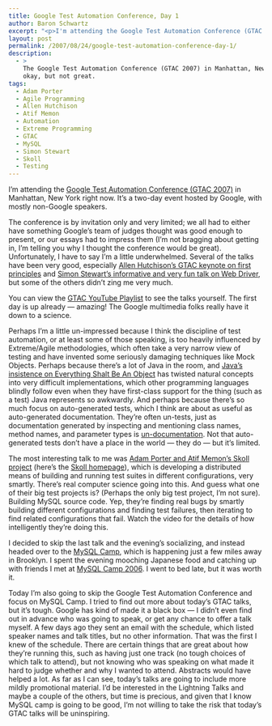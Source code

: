 ```yaml
---
title: Google Test Automation Conference, Day 1
author: Baron Schwartz
excerpt: "<p>I'm attending the Google Test Automation Conference (GTAC 2007) in Manhattan, New York right now.  It's a two-day single-track event hosted by Google, with mostly non-Google speakers.  It's okay, but not great.</p>"
layout: post
permalink: /2007/08/24/google-test-automation-conference-day-1/
description:
  - >
    The Google Test Automation Conference (GTAC 2007) in Manhattan, New York is
    okay, but not great.
tags:
  - Adam Porter
  - Agile Programming
  - Allen Hutchison
  - Atif Memon
  - Automation
  - Extreme Programming
  - GTAC
  - MySQL
  - Simon Stewart
  - Skoll
  - Testing
---
```

I&#8217;m attending the [Google Test Automation Conference (GTAC 2007)][1] in Manhattan, New York right now. It&#8217;s a two-day event hosted by Google, with mostly non-Google speakers.

The conference is by invitation only and very limited; we all had to either have something Google&#8217;s team of judges thought was good enough to present, or our essays had to impress them (I&#8217;m not bragging about getting in, I&#8217;m telling you why I thought the conference would be great). Unfortunately, I have to say I&#8217;m a little underwhelmed. Several of the talks have been very good, especially [Allen Hutchison&#8217;s GTAC keynote on first principles][2] and [Simon Stewart&#8217;s informative and very fun talk on Web Driver][3], but some of the others didn&#8217;t zing me very much.

You can view the [GTAC YouTube Playlist][4] to see the talks yourself. The first day is up already &#8212; amazing! The Google multimedia folks really have it down to a science.

Perhaps I&#8217;m a little un-impressed because I think the discipline of test automation, or at least some of those speaking, is too heavily influenced by Extreme/Agile methodologies, which often take a very narrow view of testing and have invented some seriously damaging techniques like Mock Objects. Perhaps because there&#8217;s a lot of Java in the room, and [Java&#8217;s insistence on Everything Shalt Be An Object][5] has twisted natural concepts into very difficult implementations, which other programming languages blindly follow even when they have first-class support for the thing (such as a test) Java represents so awkwardly. And perhaps because there&#8217;s so much focus on auto-generated tests, which I think are about as useful as auto-generated documentation. They&#8217;re often un-tests, just as documentation generated by inspecting and mentioning class names, method names, and parameter types is [un-documentation][6]. Not that auto-generated tests don&#8217;t have a place in the world &#8212; they do &#8212; but it&#8217;s limited.

The most interesting talk to me was [Adam Porter and Atif Memon&#8217;s Skoll project][7] (here&#8217;s the [Skoll homepage][8]), which is developing a distributed means of building and running test suites in different configurations, very smartly. There&#8217;s real computer science going into this. And guess what one of their big test projects is? (Perhaps the only big test project, I&#8217;m not sure). Building MySQL source code. Yep, they&#8217;re finding real bugs by smartly building different configurations and finding test failures, then iterating to find related configurations that fail. Watch the video for the details of how intelligently they&#8217;re doing this.

I decided to skip the last talk and the evening&#8217;s socializing, and instead headed over to the [MySQL Camp][9], which is happening just a few miles away in Brooklyn. I spent the evening mooching Japanese food and catching up with friends I met at [MySQL Camp 2006][10]. I went to bed late, but it was worth it.

Today I&#8217;m also going to skip the Google Test Automation Conference and focus on MySQL Camp. I tried to find out more about today&#8217;s GTAC talks, but it&#8217;s tough. Google has kind of made it a black box &#8212; I didn&#8217;t even find out in advance who was going to speak, or get any chance to offer a talk myself. A few days ago they sent an email with the schedule, which listed speaker names and talk titles, but no other information. That was the first I knew of the schedule. There are certain things that are great about how they&#8217;re running this, such as having just one track (no tough choices of which talk to attend), but not knowing who was speaking on what made it hard to judge whether and why I wanted to attend. Abstracts would have helped a lot. As far as I can see, today&#8217;s talks are going to include more mildly promotional material. I&#8217;d be interested in the Lightning Talks and maybe a couple of the others, but time is precious, and given that I know MySQL camp is going to be good, I&#8217;m not willing to take the risk that today&#8217;s GTAC talks will be uninspiring.

 [1]: http://googletesting.blogspot.com/
 [2]: http://www.youtube.com/watch?v=T7U6xSLfqZo&#038;feature=PlayList&#038;p=7D3E685B59779C16&#038;index=0
 [3]: http://www.youtube.com/watch?v=tGu1ud7hk5I&#038;feature=PlayList&#038;p=7D3E685B59779C16&#038;index=1
 [4]: http://www.youtube.com/view_play_list?p=7D3E685B59779C16
 [5]: http://steve-yegge.blogspot.com/2006/03/execution-in-kingdom-of-nouns.html
 [6]: http://www.codinghorror.com/blog/archives/000451.html
 [7]: http://www.youtube.com/watch?v=OiE9zRPD6ps&#038;feature=PlayList&#038;p=7D3E685B59779C16&#038;index=4
 [8]: http://www.cs.umd.edu/projects/skoll/
 [9]: http://www.mysqlcamp.org/
 [10]: http://www.xaprb.com/blog/2006/11/15/mysql-camp-2006/